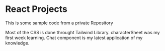 # React Projects

This is some sample code from a private Repository

Most of the CSS is done throught Tailwind Library.
characterSheet was my first week learning.
Chat component is my latest application of my knowledge.
